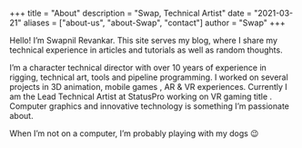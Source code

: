 +++
title = "About"
description = "Swap, Technical Artist"
date = "2021-03-21"
aliases = ["about-us", "about-Swap", "contact"]
author = "Swap"
+++

Hello! I’m Swapnil Revankar. This site serves my blog, where I share my technical experience in articles and tutorials as well as random thoughts.

I’m a character technical director with over 10 years of experience in rigging, technical art, tools and pipeline programming. I worked on several projects in 3D animation, mobile games , AR & VR experiences. Currently I am the Lead Technical Artist at StatusPro working on VR gaming title . Computer graphics and innovative technology is something I’m passionate about.

When I’m not on a computer, I’m probably playing with my dogs 😉